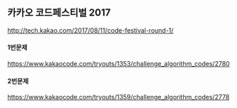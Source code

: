 ## 카카오 코드페스티벌 2017
http://tech.kakao.com/2017/08/11/code-festival-round-1/

#### 1번문제
https://www.kakaocode.com/tryouts/1353/challenge_algorithm_codes/2780

#### 2번문제
https://www.kakaocode.com/tryouts/1359/challenge_algorithm_codes/2778